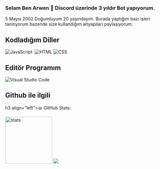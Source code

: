 ### Selam Ben Arwen 👋 Discord üzerinde 3 yıldır Bot yapıyorum.
5 Mayıs 2002 Doğumluyum 20 yaşındayım.
Burada yaptığım bazı işleri tanıtıyorum bazende size kullandığım altyapıları paylaşıyorum.

## Kodladığım Diller
![JavaScript](https://img.shields.io/badge/-JavaScript-05122A?style=flat&logo=javascript)&nbsp; ![HTML](https://img.shields.io/badge/-HTML-05122A?style=flat&logo=HTML5)&nbsp;![CSS](https://img.shields.io/badge/-CSS-05122A?style=flat&logo=CSS3)&nbsp;

## Editör Programım
![Visual Studio Code](https://img.shields.io/badge/-Visual%20Studio%20Code-05122A?style=flat&logo=visual-studio-code&logoColor=007ACC)&nbsp;




## Github ile ilgili
h3 align="left">:bar_chart: GitHub Stats:</h3>

<p align="left">

   <img src="https://github-readme-stats.vercel.app/api?username=arwenjs&count_private=true&show_icons=true&theme=dark&hide_border=true" width="%100" height="150px" alt="stats" />

<img src="https://github-profile-trophy.vercel.app/?username=arwenjs&theme=radical" />

</p>
